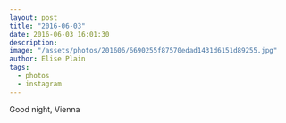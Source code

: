 ```yaml
---
layout: post
title: "2016-06-03"
date: 2016-06-03 16:01:30
description: 
image: "/assets/photos/201606/6690255f87570edad1431d6151d89255.jpg"
author: Elise Plain
tags: 
  - photos
  - instagram
---
```


Good night, Vienna
<p></p>

